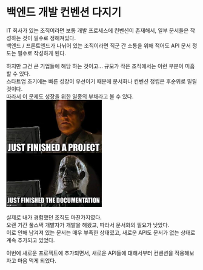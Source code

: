 # 백엔드 개발 컨벤션 다지기

IT 회사가 있는 조직이라면 보통 개발 프로세스에 컨벤션이 존재해서, 일부 문서들은 작성하는 것이 필수로 정해져있다.  
백엔드 / 프론트엔드가 나뉘어 있는 조직이라면 직군 간 소통을 위해 적어도 API 문서 정도는 필수로 작성하게 된다.  

하지만 그건 큰 기업들에 해당 하는 것이고... 규모가 작은 조직에서는 이런 부분이 미흡할 수 있다.  
스타트업 초기에는 빠른 성장이 우선이기 때문에 문서화나 컨벤션 정립은 후순위로 밀릴 것이다.  
따라서 이 문제도 성장을 위한 일종의 부채라고 볼 수 있다.  
<img src="./images/1.jpeg" width=50% />

실제로 내가 경험했던 조직도 마찬가지였다.  
오랜 기간 풀스택 개발자가 개발을 해왔고, 따라서 문서화의 필요가 낮았다.  
이로 인해 남겨져 있는 문서는 매우 부족한 상태였고, 새로운 API도 문서가 없는 상태로 계속 추가되고 있었다.  

이번에 새로운 프로젝트에 추가되면서, 새로운 API들에 대해서부터 컨벤션을 적용해보자고 마음 먹게 되었다.